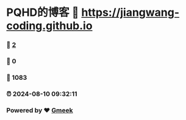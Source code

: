 # PQHD的博客 :link: https://jiangwang-coding.github.io 
### :page_facing_up: [2](https://jiangwang-coding.github.io/tag.html) 
### :speech_balloon: 0 
### :hibiscus: 1083 
### :alarm_clock: 2024-08-10 09:32:11 
### Powered by :heart: [Gmeek](https://github.com/Meekdai/Gmeek)
